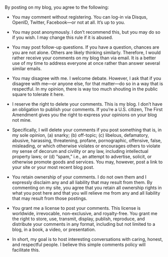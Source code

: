 By posting on my blog, you agree to the following:

- You may comment without registering. You can log-in via Disqus, OpenID, Twitter, Facebook—or not at all. It’s up to you.
- You may post anonymously. I don’t recommend this, but you may do so if you wish. I may change this rule if it is abused.
- You may post follow-up questions. If you have a question, chances are you are not alone. Others are likely thinking similarly. Therefore, I would rather receive your comments on my blog than via email. It is a better use of my time to address everyone at once rather than answer several similar emails.
- You may disagree with me. I welcome debate. However, I ask that if you disagree with me—or anyone else, for that matter—do so in a way that is respectful. In my opinion, there is way too much shouting in the public square to tolerate it here.
- I reserve the right to delete your comments. This is my blog. I don’t have an obligation to publish your comments. If you’re a U.S. citizen, The First Amendment gives you the right to express your opinions on your blog not mine.
- Specifically, I will delete your comments if you post something that is, in my sole opinion, (a) snarky; (b) off-topic; (c) libelous, defamatory, abusive, harassing, threatening, profane, pornographic, offensive, false, misleading, or which otherwise violates or encourages others to violate my sense of decorum and civility or any law, including intellectual property laws; or (d) “spam,” i.e., an attempt to advertise, solicit, or otherwise promote goods and services. You may, however, post a link to your site or your most recent blog post.

- You retain ownership of your comments. I do not own them and I expressly disclaim any and all liability that may result from them. By commenting on my site, you agree that you retain all ownership rights in what you post here and that you will relieve me from any and all liability that may result from those postings.
- You grant me a license to post your comments. This license is worldwide, irrevocable, non-exclusive, and royalty-free. You grant me the right to store, use, transmit, display, publish, reproduce, and distribute your comments in any format, including but not limited to a blog, in a book, a video, or presentation.
- In short, my goal is to host interesting conversations with caring, honest, and respectful people. I believe this simple comments policy will facilitate this.
